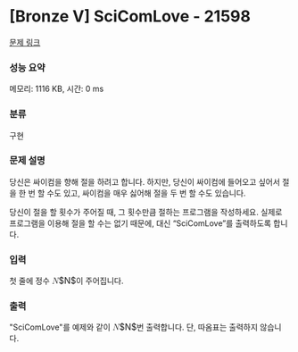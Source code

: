 # [Bronze V] SciComLove - 21598 

[문제 링크](https://www.acmicpc.net/problem/21598) 

### 성능 요약

메모리: 1116 KB, 시간: 0 ms

### 분류

구현

### 문제 설명

<p>당신은 싸이컴을 향해 절을 하려고 합니다. 하지만, 당신이 싸이컴에 들어오고 싶어서 절을 한 번 할 수도 있고, 싸이컴을 매우 싫어해 절을 두 번 할 수도 있습니다.</p>

<p>당신이 절을 할 횟수가 주어질 때, 그 횟수만큼 절하는 프로그램을 작성하세요. 실제로 프로그램을 이용해 절을 할 수는 없기 때문에, 대신 “SciComLove”를 출력하도록 합니다.</p>

### 입력 

 <p>첫 줄에 정수 <mjx-container class="MathJax" jax="CHTML" style="font-size: 109%; position: relative;"><mjx-math class="MJX-TEX" aria-hidden="true"><mjx-mi class="mjx-i"><mjx-c class="mjx-c1D441 TEX-I"></mjx-c></mjx-mi></mjx-math><mjx-assistive-mml unselectable="on" display="inline"><math xmlns="http://www.w3.org/1998/Math/MathML"><mi>N</mi></math></mjx-assistive-mml><span aria-hidden="true" class="no-mathjax mjx-copytext">$N$</span></mjx-container>이 주어집니다.</p>

### 출력 

 <p>"SciComLove"를 예제와 같이 <mjx-container class="MathJax" jax="CHTML" style="font-size: 109%; position: relative;"><mjx-math class="MJX-TEX" aria-hidden="true"><mjx-mi class="mjx-i"><mjx-c class="mjx-c1D441 TEX-I"></mjx-c></mjx-mi></mjx-math><mjx-assistive-mml unselectable="on" display="inline"><math xmlns="http://www.w3.org/1998/Math/MathML"><mi>N</mi></math></mjx-assistive-mml><span aria-hidden="true" class="no-mathjax mjx-copytext">$N$</span></mjx-container>번 출력합니다. 단, 따옴표는 출력하지 않습니다.</p>

